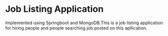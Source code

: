 # Job Listing Application 

Implemented using Springboot and MongoDB.This is a job listing application for hiring people and people searching job posted on this apllication.
